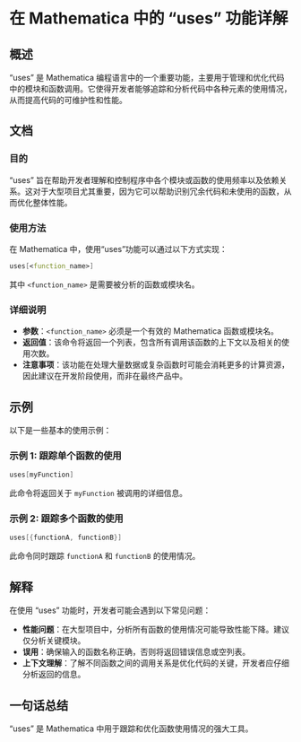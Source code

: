 <!--
Meta Description: # 在 Mathematica 中的 “uses” 功能详解 ## 概述 “uses” 是 Mathematica 编程语言中的一个重要功能，主要用于管理和优化代码中的模块和函数调用。它使得开发者能够追踪和分析代码中各种元素的使用情况，从而提高代码的可维护性和性能。 ## 文档 ### 目的 “us...
Meta Keywords: uses, mathematica, function_name, myfunction, functiona
-->

# 在 Mathematica 中的 “uses” 功能详解

## 概述
“uses” 是 Mathematica 编程语言中的一个重要功能，主要用于管理和优化代码中的模块和函数调用。它使得开发者能够追踪和分析代码中各种元素的使用情况，从而提高代码的可维护性和性能。

## 文档
### 目的
“uses” 旨在帮助开发者理解和控制程序中各个模块或函数的使用频率以及依赖关系。这对于大型项目尤其重要，因为它可以帮助识别冗余代码和未使用的函数，从而优化整体性能。

### 使用方法
在 Mathematica 中，使用“uses”功能可以通过以下方式实现：
```mathematica
uses[<function_name>]
```
其中 `<function_name>` 是需要被分析的函数或模块名。

### 详细说明
- **参数**：`<function_name>` 必须是一个有效的 Mathematica 函数或模块名。
- **返回值**：该命令将返回一个列表，包含所有调用该函数的上下文以及相关的使用次数。
- **注意事项**：该功能在处理大量数据或复杂函数时可能会消耗更多的计算资源，因此建议在开发阶段使用，而非在最终产品中。

## 示例
以下是一些基本的使用示例：

### 示例 1: 跟踪单个函数的使用
```mathematica
uses[myFunction]
```
此命令将返回关于 `myFunction` 被调用的详细信息。

### 示例 2: 跟踪多个函数的使用
```mathematica
uses[{functionA, functionB}]
```
此命令同时跟踪 `functionA` 和 `functionB` 的使用情况。

## 解释
在使用 “uses” 功能时，开发者可能会遇到以下常见问题：
- **性能问题**：在大型项目中，分析所有函数的使用情况可能导致性能下降。建议仅分析关键模块。
- **误用**：确保输入的函数名称正确，否则将返回错误信息或空列表。
- **上下文理解**：了解不同函数之间的调用关系是优化代码的关键，开发者应仔细分析返回的信息。

## 一句话总结
“uses” 是 Mathematica 中用于跟踪和优化函数使用情况的强大工具。